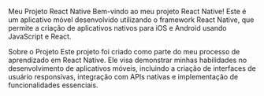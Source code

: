 Meu Projeto React Native
Bem-vindo ao meu projeto React Native! Este é um aplicativo móvel desenvolvido utilizando o framework React Native, que permite a criação de aplicativos nativos para iOS e Android usando JavaScript e React.

Sobre o Projeto
Este projeto foi criado como parte do meu processo de aprendizado em React Native. Ele visa demonstrar minhas habilidades no desenvolvimento de aplicativos móveis, incluindo a criação de interfaces de usuário responsivas, integração com APIs nativas e implementação de funcionalidades essenciais.
